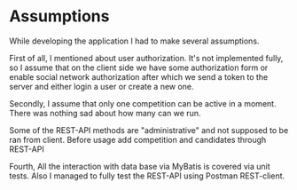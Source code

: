 # Assumptions

While developing the application I had to make several assumptions.

First of all, I mentioned about user authorization. It's not implemented fully, so I assume 
that on the client side we have some authorization form or enable social network authorization after which
we send a token to the server and either login a user or create a new one. 

Secondly, I assume that only one competition can be active in a moment. There was nothing sad about how many can we run.

Some of the REST-API methods are "administrative" and not supposed to be ran from client. Before usage add competition and candidates through REST-API

Fourth, All the interaction with data base via MyBatis is covered via unit tests. Also I managed to fully test the REST-API
using Postman REST-client. 
